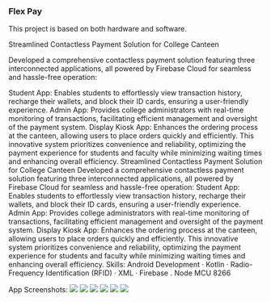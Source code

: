 ### Flex Pay

This project is based on both hardware and software.

Streamlined Contactless Payment Solution for College Canteen

Developed a comprehensive contactless payment solution featuring three interconnected applications, all powered by Firebase Cloud for seamless and hassle-free operation:

Student App: Enables students to effortlessly view transaction history, recharge their wallets, and block their ID cards, ensuring a user-friendly experience.
Admin App: Provides college administrators with real-time monitoring of transactions, facilitating efficient management and oversight of the payment system.
Display Kiosk App: Enhances the ordering process at the canteen, allowing users to place orders quickly and efficiently.
This innovative system prioritizes convenience and reliability, optimizing the payment experience for students and faculty while minimizing waiting times and enhancing overall efficiency.
Streamlined Contactless Payment Solution for College Canteen Developed a comprehensive contactless payment solution featuring three interconnected applications, all powered by Firebase Cloud for seamless and hassle-free operation: Student App: Enables students to effortlessly view transaction history, recharge their wallets, and block their ID cards, ensuring a user-friendly experience. Admin App: Provides college administrators with real-time monitoring of transactions, facilitating efficient management and oversight of the payment system. Display Kiosk App: Enhances the ordering process at the canteen, allowing users to place orders quickly and efficiently. This innovative system prioritizes convenience and reliability, optimizing the payment experience for students and faculty while minimizing waiting times and enhancing overall efficiency.
Skills: Android Development · Kotlin · Radio-Frequency Identification (RFID) · XML · Firebase . Node MCU 8266

App Screenshots:
![](img1)
![](img2)
![](img3)
![](img4)
![](img5)
![](img6)

